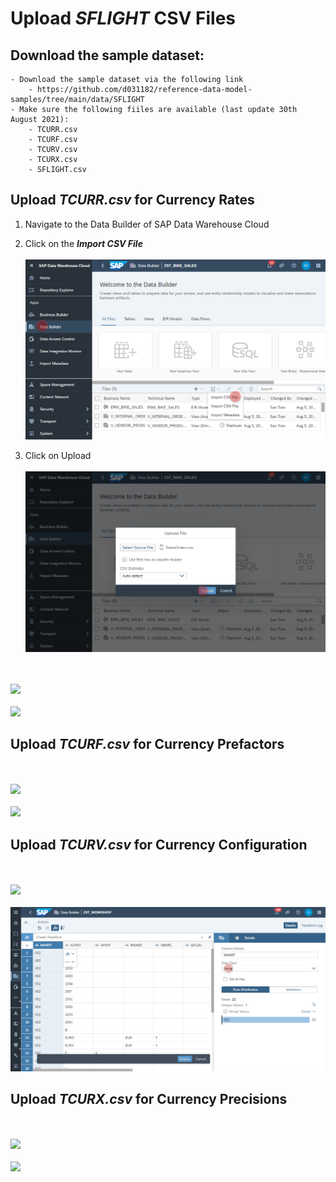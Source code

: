 # Upload <i>SFLIGHT</i> CSV Files

## Download the sample dataset:
    - Download the sample dataset via the following link
        - https://github.com/d031182/reference-data-model-samples/tree/main/data/SFLIGHT
    - Make sure the following fiiles are available (last update 30th August 2021):
        - TCURR.csv
        - TCURF.csv
        - TCURV.csv
        - TCURX.csv
        - SFLIGHT.csv

       

## Upload <i>TCURR.csv</i> for Currency Rates


        
1. Navigate to the Data Builder of SAP Data Warehouse Cloud
2. Click on the <b><i>Import CSV File</i></b>
  <br><br>![Import CSV File](../images/ImportCSVFile_2.png)
  
  
3. Click on Upload
  <br><br>![Import CSV File](../images/ImportCSVFile_3.png)
  
<br><br>![](../../images/create_tcurr_01.png)
<br><br>![](../../images/create_tcurr_02.png)


## Upload <i>TCURF.csv</i> for Currency Prefactors
<br><br>![](../../images/create_tcurf_01.png)
<br><br>![](../../images/create_tcurf_02.png)

## Upload <i>TCURV.csv</i> for Currency Configuration
<br><br>![](../../images/create_tcurv_01.png)
<br><br>![](../../ex2/images/create_tcurv_02.png)
        
        
## Upload <i>TCURX.csv</i> for Currency Precisions
<br><br>![](../../images/create_tcurx_01.png)
<br><br>![](../../images/create_tcurx_02.png)

